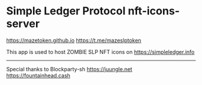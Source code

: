 # Simple Ledger Protocol nft-icons-server

https://mazetoken.github.io
https://t.me/mazeslptoken

This app is used to host ZOMBIE SLP NFT icons on https://simpleledger.info

-------------------------------

Special thanks to Blockparty-sh
https://juungle.net
https://fountainhead.cash